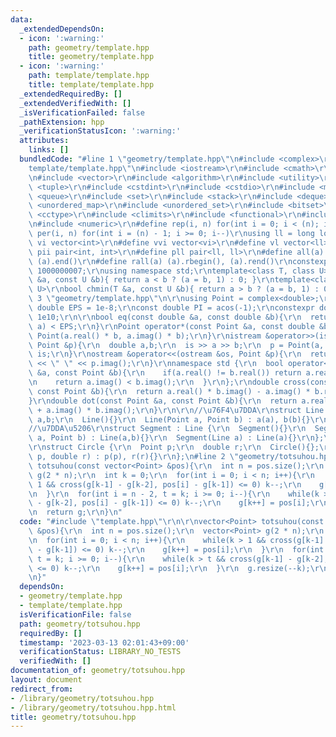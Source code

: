```yaml
---
data:
  _extendedDependsOn:
  - icon: ':warning:'
    path: geometry/template.hpp
    title: geometry/template.hpp
  - icon: ':warning:'
    path: template/template.hpp
    title: template/template.hpp
  _extendedRequiredBy: []
  _extendedVerifiedWith: []
  _isVerificationFailed: false
  _pathExtension: hpp
  _verificationStatusIcon: ':warning:'
  attributes:
    links: []
  bundledCode: "#line 1 \"geometry/template.hpp\"\n#include <complex>\r\n#line 1 \"\
    template/template.hpp\"\n#include <iostream>\r\n#include <cmath>\r\n#include <string>\r\
    \n#include <vector>\r\n#include <algorithm>\r\n#include <utility>\r\n#include\
    \ <tuple>\r\n#include <cstdint>\r\n#include <cstdio>\r\n#include <map>\r\n#include\
    \ <queue>\r\n#include <set>\r\n#include <stack>\r\n#include <deque>\r\n#include\
    \ <unordered_map>\r\n#include <unordered_set>\r\n#include <bitset>\r\n#include\
    \ <cctype>\r\n#include <climits>\r\n#include <functional>\r\n#include <cassert>\r\
    \n#include <numeric>\r\n#define rep(i, n) for(int i = 0; i < (n); i++)\r\n#define\
    \ per(i, n) for(int i = (n) - 1; i >= 0; i--)\r\nusing ll = long long;\r\n#define\
    \ vi vector<int>\r\n#define vvi vector<vi>\r\n#define vl vector<ll>\r\n#define\
    \ pii pair<int, int>\r\n#define pll pair<ll, ll>\r\n#define all(a) (a).begin(),\
    \ (a).end()\r\n#define rall(a) (a).rbegin(), (a).rend()\r\nconstexpr int mod =\
    \ 1000000007;\r\nusing namespace std;\r\ntemplate<class T, class U>\r\nbool chmax(T\
    \ &a, const U &b){ return a < b ? (a = b, 1) : 0; }\r\ntemplate<class T, class\
    \ U>\r\nbool chmin(T &a, const U &b){ return a > b ? (a = b, 1) : 0; }\n#line\
    \ 3 \"geometry/template.hpp\"\n\r\nusing Point = complex<double>;\r\nconstexpr\
    \ double EPS = 1e-8;\r\nconst double PI = acos(-1);\r\nconstexpr double INF =\
    \ 1e10;\r\n\r\nbool eq(const double &a, const double &b){\r\n  return fabs(b -\
    \ a) < EPS;\r\n}\r\nPoint operator*(const Point &a, const double &b){\r\n  return\
    \ Point(a.real() * b, a.imag() * b);\r\n}\r\nistream &operator>>(istream &is,\
    \ Point &p){\r\n  double a,b;\r\n  is >> a >> b;\r\n  p = Point(a, b);\r\n  return\
    \ is;\r\n}\r\nostream &operator<<(ostream &os, Point &p){\r\n  return os << p.real()\
    \ << \" \" << p.imag();\r\n}\r\nnamespace std {\r\n  bool operator<(const Point\
    \ &a, const Point &b){\r\n    if(a.real() != b.real()) return a.real() < b.real();\r\
    \n    return a.imag() < b.imag();\r\n  }\r\n};\r\ndouble cross(const Point &a,\
    \ const Point &b){\r\n  return a.real() * b.imag() - a.imag() * b.real();\r\n\
    }\r\ndouble dot(const Point &a, const Point &b){\r\n  return a.real() * b.real()\
    \ + a.imag() * b.imag();\r\n}\r\n\r\n//\u76F4\u7DDA\r\nstruct Line {\r\n  Point\
    \ a,b;\r\n  Line(){}\r\n  Line(Point a, Point b) : a(a), b(b){}\r\n};\r\n\r\n\
    //\u7DDA\u5206\r\nstruct Segment : Line {\r\n  Segment(){}\r\n  Segment(Point\
    \ a, Point b) : Line(a,b){}\r\n  Segment(Line a) : Line(a){}\r\n};\r\n\r\n//\u5186\
    \r\nstruct Circle {\r\n  Point p;\r\n  double r;\r\n  Circle(){};\r\n  Circle(Point\
    \ p, double r) : p(p), r(r){}\r\n};\n#line 2 \"geometry/totsuhou.hpp\"\n\r\nvector<Point>\
    \ totsuhou(const vector<Point> &pos){\r\n  int n = pos.size();\r\n  vector<Point>\
    \ g(2 * n);\r\n  int k = 0;\r\n  for(int i = 0; i < n; i++){\r\n    while(k >\
    \ 1 && cross(g[k-1] - g[k-2], pos[i] - g[k-1]) <= 0) k--;\r\n    g[k++] = pos[i];\r\
    \n  }\r\n  for(int i = n - 2, t = k; i >= 0; i--){\r\n    while(k > t && cross(g[k-1]\
    \ - g[k-2], pos[i] - g[k-1]) <= 0) k--;\r\n    g[k++] = pos[i];\r\n  }\r\n  g.resize(--k);\r\
    \n  return g;\r\n}\n"
  code: "#include \"template.hpp\"\r\n\r\nvector<Point> totsuhou(const vector<Point>\
    \ &pos){\r\n  int n = pos.size();\r\n  vector<Point> g(2 * n);\r\n  int k = 0;\r\
    \n  for(int i = 0; i < n; i++){\r\n    while(k > 1 && cross(g[k-1] - g[k-2], pos[i]\
    \ - g[k-1]) <= 0) k--;\r\n    g[k++] = pos[i];\r\n  }\r\n  for(int i = n - 2,\
    \ t = k; i >= 0; i--){\r\n    while(k > t && cross(g[k-1] - g[k-2], pos[i] - g[k-1])\
    \ <= 0) k--;\r\n    g[k++] = pos[i];\r\n  }\r\n  g.resize(--k);\r\n  return g;\r\
    \n}"
  dependsOn:
  - geometry/template.hpp
  - template/template.hpp
  isVerificationFile: false
  path: geometry/totsuhou.hpp
  requiredBy: []
  timestamp: '2023-03-13 02:01:43+09:00'
  verificationStatus: LIBRARY_NO_TESTS
  verifiedWith: []
documentation_of: geometry/totsuhou.hpp
layout: document
redirect_from:
- /library/geometry/totsuhou.hpp
- /library/geometry/totsuhou.hpp.html
title: geometry/totsuhou.hpp
---
```

